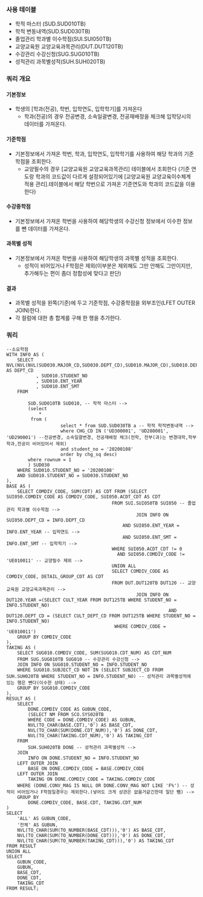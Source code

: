 
### 사용 테이블 

- 학적 마스터 (SUD.SUD010TB)
- 학적 변동내역(SUD.SUD030TB)
- 졸업관리 학과별 이수학점(SUI.SUI050TB)
- 교양교육원 교양교육과목관리(DUT.DUT120TB)
- 수강관리 수강신청(SUG.SUG010TB)
- 성적관리 과목별성적(SUH.SUH020TB)


### 쿼리 개요
#### 기본정보
-  학생의 \[학과(전공), 학번, 입학연도, 입학학기\]를 가져온다
	- 학과(전공)의 경우 전공변경, 소속일괄변경, 전공재배정을 체크해 입학당시의 데이터를 가져온다.
#### 기준학점
- 기본정보에서 가져온 학번, 학과, 입학연도, 입학학기를 사용하여 해당 학과의 기준학점을 조회한다.
	-  교양필수의 경우 \[교양교육원 교양교육과목관리\] 테이블에서 조회한다
	  (기준 연도랑 학과의 코드값이 다르게 설정되어있기에 \[교양교육원 교양교육이수체계 적용 관리\].테이블에서 해당 학번으로 가져온 기준연도와 학과의 코드값을 이용한다)
#### 수강중학점
- 기본정보에서 가져온 학번을 사용하여 해당학생의 수강신청 정보에서 이수한 정보를 뺀 데이터를 가져온다.
#### 과목별 성적
- 기본정보에서 가져온 학번을 사용하여 해당학생의 과목별 성적을 조회한다.
	- 성적이 비어있거나 F학점은 제외(이부분은 제외해도 그만 안해도 그만이지만, 추가해두는 편이 좀더 정합성에 맞다고 판단)
#### 결과
- 과목별 성적을 왼쪽(기준)에 두고 기준학점, 수강중학점을 외부조인(LFET OUTER JOIN)한다.
- 각 컬럼에 대한 총 합계를 구해 한 행을 추가한다.




### 쿼리
```
--소요학점  
WITH INFO AS (  
    SELECT NVL(NVL(NVL(SUD030.MAJOR_CD,SUD030.DEPT_CD),SUD010.MAJOR_CD),SUD010.DEPT_CD) AS DEPT_CD  
           , SUD010.STUDENT_NO  
           , SUD010.ENT_YEAR  
           , SUD010.ENT_SMT  
    FROM  
  
        SUD.SUD010TB SUD010, -- 학적 마스터 -->  
        (select  
            *  
         from (  
                    select * from SUD.SUD030TB a -- 학적 학적변동내역 -->  
                    where CHG_CD IN ('UD300001', 'UD280001', 'UD290001') --전공변경, 소속일괄변경, 전공재배정 체크(전학, 전부(과)는 변경대학,학부학과,전공이 비어있어서 제외)  
                    and student_no = '20200108'  
                    order by chg_sq desc)  
        where rownum = 1  
        ) SUD030  
    WHERE SUD010.STUDENT_NO = '20200108'  
    AND SUD010.STUDENT_NO = SUD030.STUDENT_NO  
),  
BASE AS (  
    SELECT COMDIV_CODE, SUM(CDT) AS CDT FROM (SELECT SUI050.COMDIV_CODE AS COMDIV_CODE, SUI050.ACDT_CDT AS CDT  
                                       FROM SUI.SUI050TB SUI050 -- 졸업관리 학과별 이수학점 -->  
                                                JOIN INFO ON SUI050.DEPT_CD = INFO.DEPT_CD  
                                           AND SUI050.ENT_YEAR = INFO.ENT_YEAR -- 입학연도 -->  
                                           AND SUI050.ENT_SMT = INFO.ENT_SMT -- 입학학기 -->  
                                       WHERE SUI050.ACDT_CDT != 0  
                                         AND SUI050.COMDIV_CODE != 'UE010011' -- 교양필수 제외 -->  
                                       UNION ALL  
                                       SELECT COMDIV_CODE AS COMDIV_CODE, DETAIL_GROUP_CDT AS CDT  
                                       FROM DUT.DUT120TB DUT120 -- 교양교육원 교양교육과목관리 -->  
                                                JOIN INFO ON DUT120.YEAR =(SELECT CULT_YEAR FROM DUT125TB WHERE STUDENT_NO = INFO.STUDENT_NO)  
                                                            AND DUT120.DEPT_CD = (SELECT CULT_DEPT_CD FROM DUT125TB WHERE STUDENT_NO = INFO.STUDENT_NO)  
                                        WHERE COMDIV_CODE = 'UE010011')  
    GROUP BY COMDIV_CODE  
),  
TAKING AS (  
    SELECT SUG010.COMDIV_CODE, SUM(SUG010.CDT_NUM) AS CDT_NUM  
    FROM SUG.SUG010TB SUG010 -- 수강관리 수강신청 -->  
    JOIN INFO ON SUG010.STUDENT_NO = INFO.STUDENT_NO  
    WHERE SUG010.SUBJECT_CD NOT IN (SELECT SUBJECT_CD FROM SUH.SUH020TB WHERE STUDENT_NO = INFO.STUDENT_NO) -- 성적관리 과목별성적에 있는 행은 뺀다(이수한 상태) -->  
    GROUP BY SUG010.COMDIV_CODE  
),  
RESULT AS (  
    SELECT  
        DONE.COMDIV_CODE AS GUBUN_CODE,  
        (SELECT NM FROM SCO.SYS020TB  
        WHERE CODE = DONE.COMDIV_CODE) AS GUBUN,  
        NVL(TO_CHAR(BASE.CDT),'0') AS BASE_CDT,  
        NVL(TO_CHAR(SUM(DONE.CDT_NUM)),'0') AS DONE_CDT,  
        NVL(TO_CHAR(TAKING.CDT_NUM),'0') AS TAKING_CDT  
    FROM  
        SUH.SUH020TB DONE -- 성적관리 과목별성적 -->  
    JOIN  
        INFO ON DONE.STUDENT_NO = INFO.STUDENT_NO  
    LEFT OUTER JOIN  
        BASE ON DONE.COMDIV_CODE = BASE.COMDIV_CODE  
    LEFT OUTER JOIN  
        TAKING ON DONE.COMDIV_CODE = TAKING.COMDIV_CODE  
    WHERE (DONE.CONV_MAG IS NULL OR DONE.CONV_MAG NOT LIKE 'F%') -- 성적이 비어있거나 F학점일경우는 제외한다.(넣어도 크게 상관은 없을거같긴한데 일단 뺌) -->  
    GROUP BY  
        DONE.COMDIV_CODE, BASE.CDT, TAKING.CDT_NUM  
)  
SELECT  
    'ALL' AS GUBUN_CODE,  
    '전체' AS GUBUN,  
    NVL(TO_CHAR(SUM(TO_NUMBER(BASE_CDT))),'0') AS BASE_CDT,  
    NVL(TO_CHAR(SUM(TO_NUMBER(DONE_CDT))),'0') AS DONE_CDT,  
    NVL(TO_CHAR(SUM(TO_NUMBER(TAKING_CDT))),'0') AS TAKING_CDT  
FROM RESULT  
UNION ALL  
SELECT  
    GUBUN_CODE,  
    GUBUN,  
    BASE_CDT,  
    DONE_CDT,  
    TAKING_CDT  
FROM RESULT;
```